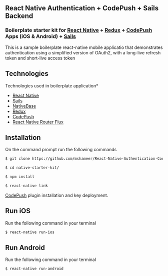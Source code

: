 
## React Native Authentication + CodePush + Sails Backend  


### Boilerplate starter kit for [React Native](https://facebook.github.io/react-native/docs/getting-started.html)  + [Redux](http://redux.js.org) + [CodePush](https://github.com/Microsoft/react-native-code-push) Apps (iOS & Android) + [Sails](http://sailsjs.com/)


This is a sample boilerplate react-native mobile applicatio that demonstrates authentication using a simplified version of OAuth2, with a long-live refresh token and short-live access token


## Technologies
Technologies used in boilerplate application*

* [React Native](https://github.com/facebook/react-native)
* [Sails](http://sailsjs.com/)
* [NativeBase](http://nativebase.io/)
* [Redux](http://redux.js.org)
* [CodePush](https://github.com/Microsoft/react-native-code-push)
* [React Native Router Flux](https://github.com/aksonov/react-native-router-flux)


## Installation

On the command prompt run the following commands

```sh
$ git clone https://github.com/mshameer/React-Native-Authentication-CodePush-Sails.git

$ cd native-starter-kit/

$ npm install
```

```sh
$ react-native link
```

[CodePush](https://github.com/Microsoft/react-native-code-push) plugin installation and key deployment.


## Run iOS

Run the following command in your terminal

```sh
$ react-native run-ios
```

## Run Android

Run the following command in your terminal

```sh
$ react-native run-android
```
